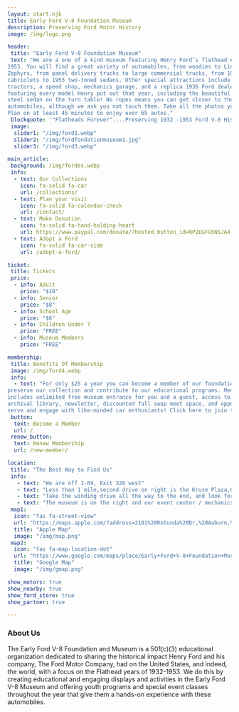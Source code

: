 ```yaml
---
layout: start.njk
title: Early Ford V-8 Foundation Museum
description: Preserving Ford Motor History
image: /img/logo.png

header: 
 title: "Early Ford V-8 Foundation Museum"
 text: "We are a one of a kind museum featuring Henry Ford’s flathead engine era 1932-
1953. You will find a great variety of automobiles, from woodies to Lincoln
Zephyrs, from panel delivery trucks to large commercial trucks, from 1932
cabriolets to 1953 two-toned sedans. Other special attractions include Ford
tractors, a speed shop, mechanics garage, and a replica 1936 Ford dealership
featuring every model Henry put out that year, including the beautiful stainless
steel sedan on the turn table! No ropes means you can get closer to these
automobiles, although we ask you not touch them. Take all the photos you want!
Plan on at least 45 minutes to enjoy over 65 autos."
 blockquote: '"Flatheads Forever"....Preserving 1932 -1953 Ford V-8 History!'
 image: 
  slider1: "/img/ford1.webp"
  slider2: "/img/fordfondationmuseum1.jpg"
  slider3: "/img/ford3.webp"

main_article:
 background: /img/fordes.webp
 info:
  - text: Our Collections
    icon: fa-solid fa-car
    url: /collections/
  - text: Plan your visit
    icon: fa-solid fa-calendar-check
    url: /contact/
  - text: Make Donation
    icon: fa-solid fa-hand-holding-heart
    url: https://www.paypal.com/donate/?hosted_button_id=NP2EGFG5NSJA4
  - text: Adopt a Ford
    icon: fa-solid fa-car-side
    url: /adopt-a-ford/

ticket:
 title: Tickets
 price:
  - info: Adult
    price: "$10"
  - info: Senior
    price: "$8"
  - info: School Age
    price: "$6"
  - info: Children Under 7
    price: "FREE"
  - info: Museum Members
    price: "FREE"

membership:
 title: Benefits Of Membership
 image: /img/ford4.webp
 info: 
  - text: "For only $25 a year you can become a member of our foundation, helping to
preserve our collection and contribute to our educational programs. Membership
includes unlimited free museum entrance for you and a guest, access to our
archival library, newsletter, discounted fall swap meet space, and opportunities to
serve and engage with like-minded car enthusiasts! Click here to join today!"
 button: 
  text: Become a Member
  url: /
 renew_button: 
  text: Renew Membership
  url: /new-member/

location:
 title: "The Best Way to Find Us"
 info: 
   - text: "We are off I-69, Exit 326 west"
   - text: "Less than 1 mile,second drive on right is the Kruse Plaza,Opportunity Drive where we are located."
   - text: "Take the winding drive all the way to the end, and look for our tall Ford sign and two beautiful art deco buildings"
   - text: "The museum is on the right and our event center / mechanics garages and Museum Select Motors are in the building on the left."
 map1: 
  icon: "fas fa-street-view"
  url: "https://maps.apple.com/?address=2181%20Rotunda%20Dr,%20Auburn,%20IN%20%2046706,%20United%20States&auid=2400004346339794474&ll=41.334899,-85.089519&lsp=9902&q=Early%20Ford%20V-8%20Foundation%20%26%20Museum&t=m"
  title: "Apple Map"
  image: "/img/map.png"
 map2: 
  icon: "fas fa-map-location-dot"
  url: "https://www.google.com/maps/place/Early+Ford+V-8+Foundation+Museum/@41.3352698,-85.0892508,15z/data=!4m2!3m1!1s0x0:0xd407c527d5ed08cb?sa=X&ved=2ahUKEwiXie2Zp_P1AhXrjokEHZmXAl0Q_BJ6BAgyEAU"
  title: "Google Map"
  image: "/img/gmap.png"

show_motors: true
show_nearby: true
show_ford_store: true
show_partner: true

---
```

### About Us

The Early Ford V-8 Foundation and Museum is a 501(c)(3) educational organization dedicated to
sharing the historical impact Henry Ford and his company, The Ford Motor Company, had on
the United States, and indeed, the world, with a focus on the Flathead years of 1932-1953. We
do this by creating educational and engaging displays and activities in the Early Ford V-8
Museum and offering youth programs and special event classes throughout the year that give
them a hands-on experience with these automobiles.

